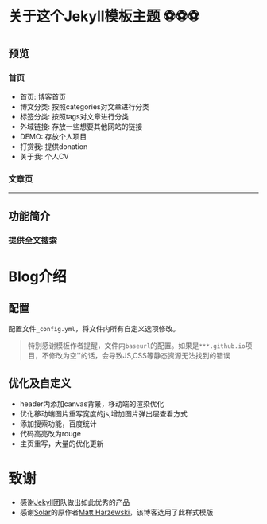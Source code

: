 # 关于这个Jekyll模板主题 ⚽⚽⚽

## 预览

### 首页

+ 首页: 博客首页
+ 博文分类: 按照categories对文章进行分类
+ 标签分类: 按照tags对文章进行分类
+ 外域链接: 存放一些想要其他网站的链接
+ DEMO: 存放个人项目
+ 打赏我: 提供donation
+ 关于我: 个人CV

### 文章页

---

## 功能简介

### 提供全文搜索

















Blog介绍
====================================


配置
------------------------------------

配置文件`_config.yml`，将文件内所有自定义选项修改。

> 特别感谢模板作者提醒，文件内`baseurl`的配置。如果是`***.github.io`项目，不修改为空''的话，会导致JS,CSS等静态资源无法找到的错误


优化及自定义
------------------------------------

+ header内添加canvas背景，移动端的渲染优化
+ 优化移动端图片重写宽度的js,增加图片弹出层查看方式
+ 添加搜索功能，百度统计
+ 代码高亮改为rouge
+ 主页重写，大量的优化更新

致谢
====================================

+ 感谢[Jekyll](https://jekyllrb.com/)团队做出如此优秀的产品
+ 感谢[Solar](https://github.com/mattvh/solar-theme-jekyll)的原作者[Matt Harzewski](http://www.webmaster-source.com/)，该博客选用了此样式模版